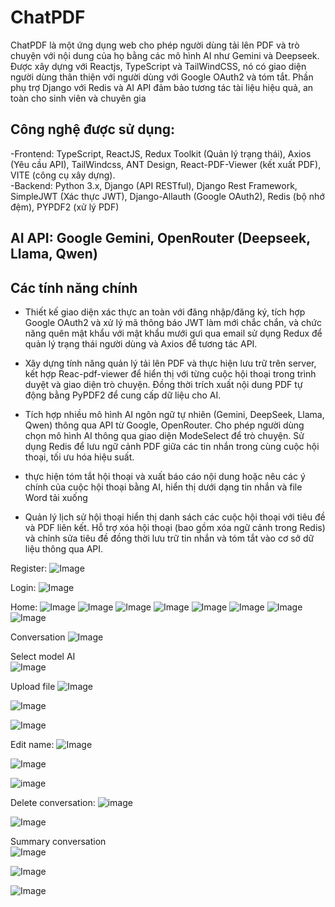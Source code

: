 # ChatPDF
ChatPDF là một ứng dụng web cho phép người dùng tải lên PDF và trò chuyện với nội dung của họ bằng các mô hình AI như Gemini và Deepseek. Được xây dựng với Reactjs, TypeScript và TailWindCSS, nó có giao diện người dùng thân thiện với người dùng với Google OAuth2 và tóm tắt. Phần phụ trợ Django với Redis và AI API đảm bảo tương tác tài liệu hiệu quả, an toàn cho sinh viên và chuyên gia

## Công nghệ được sử dụng:
-Frontend: TypeScript, ReactJS, Redux Toolkit (Quản lý trạng thái), Axios (Yêu cầu API), TailWindcss, ANT Design, React-PDF-Viewer (kết xuất PDF), VITE (công cụ xây dựng). <br>
-Backend: Python 3.x, Django (API RESTful), Django Rest Framework, SimpleJWT (Xác thực JWT), Django-Allauth (Google OAuth2), Redis (bộ nhớ đệm), PYPDF2 (xử lý PDF)
## AI API: Google Gemini, OpenRouter (Deepseek, Llama, Qwen)

## Các tính năng chính
- Thiết kế giao diện xác thực an toàn với đăng nhập/đăng ký, tích hợp Google OAuth2 và xử lý mã thông báo JWT làm mới chắc chắn, và chức năng quên mật khẩu với mật khẩu mưới gưi qua email sử dụng Redux để quản lý trạng thái người dùng và Axios để tương tác API. <br>

- Xây dựng tính năng quản lý tải lên PDF và thực hiện lưu trữ trên server, kết hợp Reac-pdf-viewer để hiển thị với từng cuộc hội thoại trong trình duyệt và giao diện trò chuyện. Đồng thời trích xuất nội dung PDF tự động bằng PyPDF2 để cung cấp dữ liệu cho AI. <br>

- Tích hợp nhiều mô hình AI ngôn ngữ tự nhiên (Gemini, DeepSeek, Llama, Qwen) thông qua API từ Google, OpenRouter. Cho phép người dùng chọn mô hình AI thông qua giao diện ModeSelect để trò chuyện. Sử dụng Redis để lưu ngữ cảnh PDF giữa các tin nhắn trong cùng cuộc hội thoại, tối ưu hóa hiệu suất. <br>

- thực hiện tóm tắt hội thoại và xuất báo cáo nội dung hoặc nêu các ý chính của cuộc hội thoại bằng AI, hiển thị dưới dạng tin nhắn và file Word tải xuống <br>

- Quản lý lịch sử hội thoại hiển thị danh sách các cuộc hội thoại với tiêu đề và PDF liên kết. Hỗ trợ xóa hội thoại (bao gồm xóa ngữ cảnh trong Redis) và chỉnh sửa tiêu đề đồng thời lưu trữ tin nhắn và tóm tắt vào cơ sở dữ liệu thông qua API. <br>


Register:
![Image](https://github.com/user-attachments/assets/70a7b029-c28a-476c-9a3e-a295a782222f)

Login:
![Image](https://github.com/user-attachments/assets/6a2fc5ba-473f-45e1-8207-2234baac6b76)

Home:
![Image](https://github.com/user-attachments/assets/7ee9c705-97c8-45db-9424-229158a63e9f)
![Image](https://github.com/user-attachments/assets/e9a4218b-4cc1-4a08-b4a8-166b18290a6b)
![Image](https://github.com/user-attachments/assets/17eb232f-5a47-42d8-a5f4-76616b35e948)
![Image](https://github.com/user-attachments/assets/749372a9-73a0-49d2-b1dd-6ffc1e2082ec)
![Image](https://github.com/user-attachments/assets/28a42cec-41cf-48c5-a620-e29393b34ba5)
![Image](https://github.com/user-attachments/assets/eb6d6b99-f9fc-411b-8240-36ea2ea530c9)
![Image](https://github.com/user-attachments/assets/f7bd624e-cf21-43f3-80b0-20054208ee29)
![Image](https://github.com/user-attachments/assets/7df89efe-b4e3-49de-b15e-ef9b771bc6cd)

Conversation
![Image](https://github.com/user-attachments/assets/b80d3e48-9964-4e61-b285-b91541eecd66)

Select model AI <br>
![Image](https://github.com/user-attachments/assets/4b9f673d-1d2a-4032-bf39-0a490c823025)

Upload file
![Image](https://github.com/user-attachments/assets/8525dd9c-cb86-49c8-a7c9-5051a48ef02e)

![Image](https://github.com/user-attachments/assets/a2bb5649-4c51-416a-97e1-10c25f30fb2d)

![Image](https://github.com/user-attachments/assets/47a172bb-2096-4591-a286-770211c3b7bc)

Edit name:
![Image](https://github.com/user-attachments/assets/81d39d21-52a4-4b16-821c-ecb3d9b5cd7d)

![Image](https://github.com/user-attachments/assets/a87f2f74-75a2-47fc-8247-ca88ebd98ac8)

![image](https://github.com/user-attachments/assets/6fe25ec8-e634-40e4-81bc-8391ef50f434)


Delete conversation:
![image](https://github.com/user-attachments/assets/0c95486f-4212-43a0-87d5-6fc037a48939)


![Image](https://github.com/user-attachments/assets/d1fdd231-2437-4727-9c27-e1b1e3b1abc1)

Summary conversation <br>
![Image](https://github.com/user-attachments/assets/d9fb9956-2d27-4c0b-8a62-cb0b71f6d98c)

![Image](https://github.com/user-attachments/assets/03762e63-59c2-4b56-9e68-fa0e3ee1d750)

![Image](https://github.com/user-attachments/assets/a9b798f8-2d9b-40d9-b77e-3d2ccf1c7e0e)
